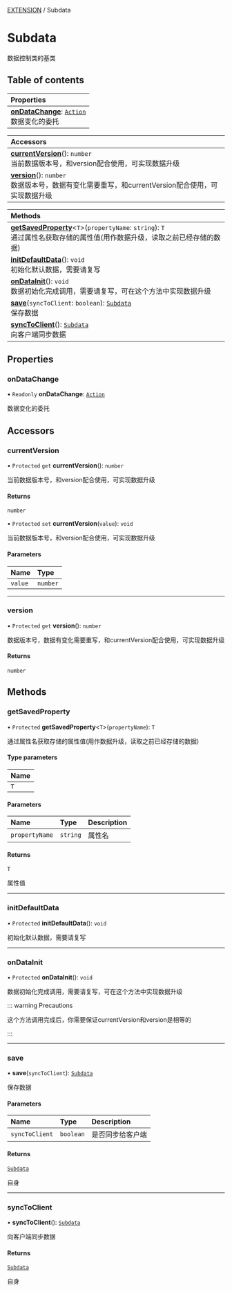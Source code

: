 [EXTENSION](../groups/Extension.EXTENSION.md) / Subdata

# Subdata <Badge type="tip" text="Class" /> <Score text="Subdata" />

数据控制类的基类

## Table of contents

| Properties |
| :-----|
| **[onDataChange](mwext.Subdata.md#ondatachange)**: [`Action`](mw.Action.md) <br> 数据变化的委托|

| Accessors |
| :-----|
| **[currentVersion](mwext.Subdata.md#currentversion)**(): `number` <br> 当前数据版本号，和version配合使用，可实现数据升级|
| **[version](mwext.Subdata.md#version)**(): `number` <br> 数据版本号，数据有变化需要重写，和currentVersion配合使用，可实现数据升级|

| Methods |
| :-----|
| **[getSavedProperty](mwext.Subdata.md#getsavedproperty)**<`T`\>(`propertyName`: `string`): `T` <br> 通过属性名获取存储的属性值(用作数据升级，读取之前已经存储的数据)|
| **[initDefaultData](mwext.Subdata.md#initdefaultdata)**(): `void` <br> 初始化默认数据，需要请复写|
| **[onDataInit](mwext.Subdata.md#ondatainit)**(): `void` <br> 数据初始化完成调用，需要请复写，可在这个方法中实现数据升级|
| **[save](mwext.Subdata.md#save)**(`syncToClient`: `boolean`): [`Subdata`](mwext.Subdata.md) <br> 保存数据|
| **[syncToClient](mwext.Subdata.md#synctoclient)**(): [`Subdata`](mwext.Subdata.md) <br> 向客户端同步数据|

## Properties

### onDataChange <Score text="onDataChange" /> 

• `Readonly` **onDataChange**: [`Action`](mw.Action.md)

数据变化的委托

## Accessors

### currentVersion <Score text="currentVersion" /> 

• `Protected` `get` **currentVersion**(): `number`

当前数据版本号，和version配合使用，可实现数据升级

#### Returns

`number`

• `Protected` `set` **currentVersion**(`value`): `void`

当前数据版本号，和version配合使用，可实现数据升级

#### Parameters

| Name | Type |
| :------ | :------ |
| `value` | `number` |


___

### version <Score text="version" /> 

• `Protected` `get` **version**(): `number`

数据版本号，数据有变化需要重写，和currentVersion配合使用，可实现数据升级

#### Returns

`number`

## Methods

### getSavedProperty <Score text="getSavedProperty" /> 

• `Protected` **getSavedProperty**<`T`\>(`propertyName`): `T` 

通过属性名获取存储的属性值(用作数据升级，读取之前已经存储的数据)


#### Type parameters

| Name |
| :------ |
| `T` |

#### Parameters

| Name | Type | Description |
| :------ | :------ | :------ |
| `propertyName` | `string` |  属性名 |

#### Returns

`T`

属性值

___

### initDefaultData <Score text="initDefaultData" /> 

• `Protected` **initDefaultData**(): `void` 

初始化默认数据，需要请复写



___

### onDataInit <Score text="onDataInit" /> 

• `Protected` **onDataInit**(): `void` 

数据初始化完成调用，需要请复写，可在这个方法中实现数据升级

::: warning Precautions

这个方法调用完成后，你需要保证currentVersion和version是相等的

:::



___

### save <Score text="save" /> 

• **save**(`syncToClient`): [`Subdata`](mwext.Subdata.md) <Badge type="tip" text="server" />

保存数据


#### Parameters

| Name | Type | Description |
| :------ | :------ | :------ |
| `syncToClient` | `boolean` |  是否同步给客户端 |

#### Returns

[`Subdata`](mwext.Subdata.md)

自身

___

### syncToClient <Score text="syncToClient" /> 

• **syncToClient**(): [`Subdata`](mwext.Subdata.md) <Badge type="tip" text="server" />

向客户端同步数据


#### Returns

[`Subdata`](mwext.Subdata.md)

自身
